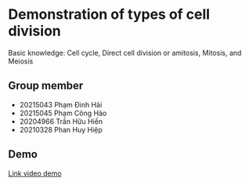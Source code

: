# Demonstration of types of cell division

Basic knowledge: Cell cycle, Direct cell division or amitosis, Mitosis, and Meiosis

## Group member

- 20215043 Phạm Đình Hải
- 20215045 Phạm Công Hào
- 20204966 Trần Hữu Hiến
- 20210328 Phan Huy Hiệp
## Demo

[Link video demo](https://youtu.be/XUkywcprLps)
